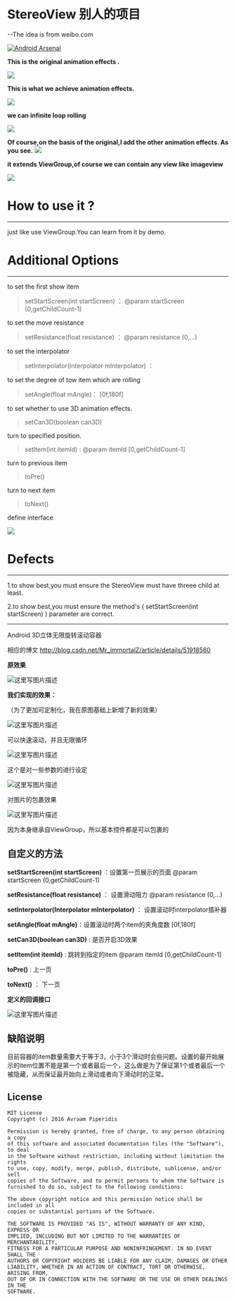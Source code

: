 # StereoView  别人的项目

--The idea is from weibo.com

[![Android Arsenal](https://img.shields.io/badge/Android%20Arsenal-StereoView-green.svg?style=true)](https://android-arsenal.com/details/3/4058)

**This is the original animation effects .**

![](https://github.com/ImmortalZ/StereoView/blob/master/img/1.gif)

**This is what we achieve animation effects.**

![](https://github.com/ImmortalZ/StereoView/blob/master/img/2.gif)

**we can infinite loop rolling**

![](https://github.com/ImmortalZ/StereoView/blob/master/img/3.gif)


**Of course,on the basis of the original,I add the other animation effects.
As you see.**
![](https://github.com/ImmortalZ/StereoView/blob/master/img/4.gif)

**it extends ViewGroup,of course we can contain any view like imageview**

![](https://github.com/ImmortalZ/StereoView/blob/master/img/5.gif)

# How to use it ? #
---
just like use ViewGroup.You can learn from it by demo.

# Additional Options #
---
to set the first show item
> setStartScreen(int startScreen) ： @param startScreen (0,getChildCount-1)

to set the move resistance
> setResistance(float resistance) ：  @param resistance (0,...)

to set the interpolator
> setInterpolator(Interpolator mInterpolator) ： 

to set the degree of tow item which are rolling
> setAngle(float mAngle)： [0f,180f]

to set whether to use 3D animation effects.
> setCan3D(boolean can3D) 

turn to specified position.
> setItem(int itemId) :  @param itemId [0,getChildCount-1]

turn to previous item
> toPre() 

turn to next item
> toNext() 

define interface

![](https://camo.githubusercontent.com/8abcd140df64926030c3e3aee12abc56a453a3fd/687474703a2f2f696d672e626c6f672e6373646e2e6e65742f3230313630373135313831363139343434)

# Defects #
---
1.to show best,you must ensure the StereoView must have threee child at least.

2.to show best,you must ensure the method's ( setStartScreen(int startScreen) ) parameter are correct.


---



Android 3D立体无限旋转滚动容器

相应的博文 http://blog.csdn.net/Mr_immortalZ/article/details/51918560

**原效果**

![这里写图片描述](https://github.com/ImmortalZ/StereoView/blob/master/img/1.gif)

**我们实现的效果：**

（为了更加可定制化，我在原图基础上新增了新的效果）

![这里写图片描述](https://github.com/ImmortalZ/StereoView/blob/master/img/2.gif)

可以快速滚动，并且无限循环

![这里写图片描述](https://github.com/ImmortalZ/StereoView/blob/master/img/3.gif)

这个是对一些参数的进行设定

![这里写图片描述](https://github.com/ImmortalZ/StereoView/blob/master/img/4.gif)

对图片的包裹效果

![这里写图片描述](https://github.com/ImmortalZ/StereoView/blob/master/img/5.gif)

因为本身继承自ViewGroup，所以基本控件都是可以包裹的

自定义的方法
----


**setStartScreen(int startScreen)** ：设置第一页展示的页面 @param startScreen (0,getChildCount-1)

**setResistance(float resistance)** ： 设置滑动阻力  @param resistance (0,...)

**setInterpolator(Interpolator mInterpolator)** ： 设置滚动时interpolator插补器

**setAngle(float mAngle)**：设置滚动时两个item的夹角度数 [0f,180f]

**setCan3D(boolean can3D)** : 是否开启3D效果

**setItem(int itemId)** :  跳转到指定的item @param itemId [0,getChildCount-1]

**toPre()** : 上一页

**toNext()** ： 下一页

**定义的回调接口**

![这里写图片描述](http://img.blog.csdn.net/20160715181619444)


缺陷说明
----

目前容器的item数量需要大于等于3，小于3个滑动时会些问题。设置的最开始展示的item位置不能是第一个或者最后一个，这么做是为了保证第1个或者最后一个被隐藏，从而保证最开始向上滑动或者向下滑动时的正常。

## License
    MIT License
    Copyright (c) 2016 Avraam Piperidis
    
    Permission is hereby granted, free of charge, to any person obtaining a copy
    of this software and associated documentation files (the "Software"), to deal
    in the Software without restriction, including without limitation the rights
    to use, copy, modify, merge, publish, distribute, sublicense, and/or sell
    copies of the Software, and to permit persons to whom the Software is
    furnished to do so, subject to the following conditions:
    
    The above copyright notice and this permission notice shall be included in all
    copies or substantial portions of the Software.
    
    THE SOFTWARE IS PROVIDED "AS IS", WITHOUT WARRANTY OF ANY KIND, EXPRESS OR
    IMPLIED, INCLUDING BUT NOT LIMITED TO THE WARRANTIES OF MERCHANTABILITY,
    FITNESS FOR A PARTICULAR PURPOSE AND NONINFRINGEMENT. IN NO EVENT SHALL THE
    AUTHORS OR COPYRIGHT HOLDERS BE LIABLE FOR ANY CLAIM, DAMAGES OR OTHER
    LIABILITY, WHETHER IN AN ACTION OF CONTRACT, TORT OR OTHERWISE, ARISING FROM,
    OUT OF OR IN CONNECTION WITH THE SOFTWARE OR THE USE OR OTHER DEALINGS IN THE
    SOFTWARE.
